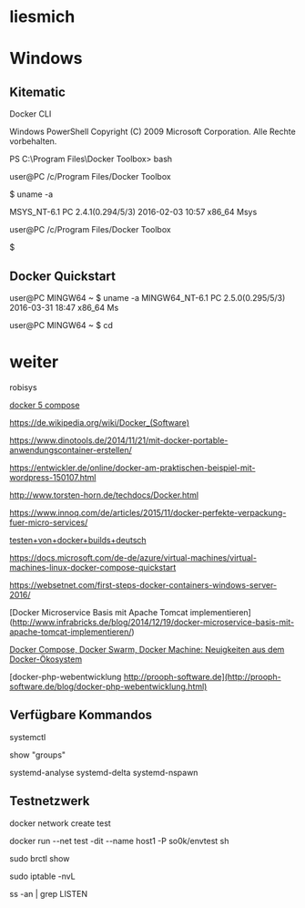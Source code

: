 # liesmich

# Windows
##  Kitematic

Docker CLI

Windows PowerShell
Copyright (C) 2009 Microsoft Corporation. Alle Rechte vorbehalten.

PS C:\Program Files\Docker Toolbox> bash

user@PC  /c/Program Files/Docker Toolbox

$ uname -a

MSYS_NT-6.1 PC 2.4.1(0.294/5/3) 2016-02-03 10:57 x86_64 Msys

user@PC   /c/Program Files/Docker Toolbox

$

## Docker Quickstart
user@PC MINGW64 ~
$ uname -a
MINGW64_NT-6.1 PC 2.5.0(0.295/5/3) 2016-03-31 18:47 x86_64 Ms

user@PC  MINGW64 ~
$ cd


#  weiter

robisys

[docker 5 compose ](https://www.ab-heute-programmieren.de/docker-teil-5-docker-compose-fuer-mehrere-container/)

https://de.wikipedia.org/wiki/Docker_(Software)

https://www.dinotools.de/2014/11/21/mit-docker-portable-anwendungscontainer-erstellen/

https://entwickler.de/online/docker-am-praktischen-beispiel-mit-wordpress-150107.html

http://www.torsten-horn.de/techdocs/Docker.html

https://www.innoq.com/de/articles/2015/11/docker-perfekte-verpackung-fuer-micro-services/

[testen+von+docker+builds+deutsch](https://www.google.com/search?hl=de&as_q=Testen+von+docker+builds+deutsch&as_epq=&as_oq=&as_eq=&as_nlo=&as_nhi=&lr=lang_de&cr=&as_qdr=all&as_sitesearch=&as_occt=any&safe=images&as_filetype=&as_rights=#q=Testen+von+docker+builds+deutsch&lr=lang_de&hl=de&as_qdr=all&tbs=lr:lang_1de&start=10&*)


https://docs.microsoft.com/de-de/azure/virtual-machines/virtual-machines-linux-docker-compose-quickstart

https://websetnet.com/first-steps-docker-containers-windows-server-2016/

[Docker Microservice Basis mit Apache Tomcat implementieren] (http://www.infrabricks.de/blog/2014/12/19/docker-microservice-basis-mit-apache-tomcat-implementieren/)

[Docker Compose, Docker Swarm, Docker Machine: Neuigkeiten aus dem Docker-Ökosystem](https://jaxenter.de/docker-compose-docker-swarm-docker-machine-neuigkeiten-aus-dem-docker-oekosystem-39137)

[docker-php-webentwicklung  http://prooph-software.de](http://prooph-software.de/blog/docker-php-webentwicklung.html)

## Verfügbare Kommandos
systemctl

show "groups"

systemd-analyse   systemd-delta    systemd-nspawn

## Testnetzwerk
docker network create test

docker run --net test -dit --name host1  -P so0k/envtest  sh

sudo brctl show 

sudo iptable -nvL

ss -an | grep LISTEN

